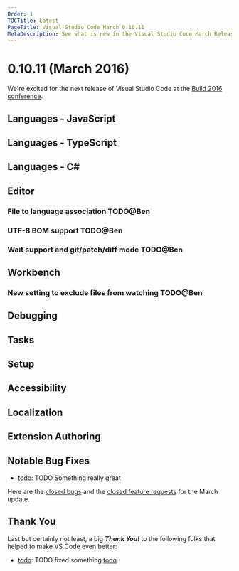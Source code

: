 ```yaml
---
Order: 1
TOCTitle: Latest
PageTitle: Visual Studio Code March 0.10.11
MetaDescription: See what is new in the Visual Studio Code March Release (0.10.11)
---
```


# 0.10.11 (March 2016)

We're excited for the next release of Visual Studio Code at the [Build 2016 conference](http://build.microsoft.com/).

## Languages - JavaScript

## Languages - TypeScript

## Languages - C&#35;

## Editor

### File to language association TODO@Ben

### UTF-8 BOM support TODO@Ben

### Wait support and git/patch/diff mode TODO@Ben

## Workbench

### New setting to exclude files from watching TODO@Ben

## Debugging

## Tasks

## Setup

## Accessibility

## Localization

## Extension Authoring

## Notable Bug Fixes

- [todo](https://github.com/Microsoft/vscode/issues/todo): TODO Something really great

Here are the [closed bugs](https://github.com/Microsoft/vscode/issues?q=milestone%3A%22March+2016%22+is%3Aclosed) and the [closed feature requests](https://github.com/Microsoft/vscode/issues?q=is%3Aissue+milestone%3A%22March+2016%22+is%3Aclosed+label%3Afeature-request) for the March update.

## Thank You

Last but certainly not least, a big *__Thank You!__* to the following folks that helped to make VS Code even better:

- [todo](https://github.com/todo): TODO fixed something [todo](https://github.com/Microsoft/vscode/pull/todo).
